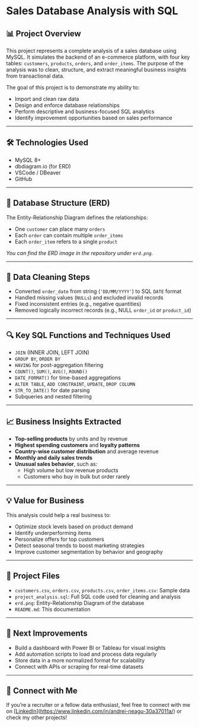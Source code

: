# Sales Database Analysis with SQL

## 📊 Project Overview

This project represents a complete analysis of a sales database using MySQL. It simulates the backend of an e-commerce platform, with four key tables: `customers`, `products`, `orders`, and `order_items`. The purpose of the analysis was to clean, structure, and extract meaningful business insights from transactional data.

The goal of this project is to demonstrate my ability to:
- Import and clean raw data
- Design and enforce database relationships
- Perform descriptive and business-focused SQL analytics
- Identify improvement opportunities based on sales performance

---

## 🛠 Technologies Used

- MySQL 8+
- dbdiagram.io (for ERD)
- VSCode / DBeaver
- GitHub

---

## 🧱 Database Structure (ERD)

The Entity-Relationship Diagram defines the relationships:
- One `customer` can place many `orders`
- Each `order` can contain multiple `order_items`
- Each `order_item` refers to a single `product`

*You can find the ERD image in the repository under `erd.png`.*

---

## 🧹 Data Cleaning Steps

- Converted `order_date` from string (`'DD/MM/YYYY'`) to SQL `DATE` format
- Handled missing values (`NULLs`) and excluded invalid records
- Fixed inconsistent entries (e.g., negative quantities)
- Removed logically incorrect records (e.g., NULL `order_id` or `product_id`)

---

## 🔍 Key SQL Functions and Techniques Used

- `JOIN` (INNER JOIN, LEFT JOIN)
- `GROUP BY`, `ORDER BY`
- `HAVING` for post-aggregation filtering
- `COUNT()`, `SUM()`, `AVG()`, `ROUND()`
- `DATE_FORMAT()` for time-based aggregations
- `ALTER TABLE`, `ADD CONSTRAINT`, `UPDATE`, `DROP COLUMN`
- `STR_TO_DATE()` for date parsing
- Subqueries and nested filtering

---

## 📈 Business Insights Extracted

- **Top-selling products** by units and by revenue
- **Highest spending customers** and **loyalty patterns**
- **Country-wise customer distribution** and average revenue
- **Monthly and daily sales trends**
- **Unusual sales behavior**, such as:
  - High volume but low revenue products
  - Customers who buy in bulk but order rarely

---

## 💡 Value for Business

This analysis could help a real business to:
- Optimize stock levels based on product demand
- Identify underperforming items
- Personalize offers for top customers
- Detect seasonal trends to boost marketing strategies
- Improve customer segmentation by behavior and geography

---

## 📂 Project Files

- `customers.csv`, `orders.csv`, `products.csv`, `order_items.csv`: Sample data
- `project_analysis.sql`: Full SQL code used for cleaning and analysis
- `erd.png`: Entity-Relationship Diagram of the database
- `README.md`: This documentation

---

## 🚀 Next Improvements

- Build a dashboard with Power BI or Tableau for visual insights
- Add automation scripts to load and process data regularly
- Store data in a more normalized format for scalability
- Connect with APIs or scraping for real-time datasets

---

## 🔗 Connect with Me

If you’re a recruiter or a fellow data enthusiast, feel free to connect with me on [[LinkedIn](https://www.linkedin.com)](https://www.linkedin.com/in/andrei-neagu-30a37011a/) or check my other projects!
